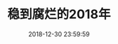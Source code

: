 ---
title: 稳到腐烂的2018年
date: 2018-12-30 23:59:59
sidebar: false
categories:
  - 文学篇
tags:
  - 随笔
  - 年度总结
---
